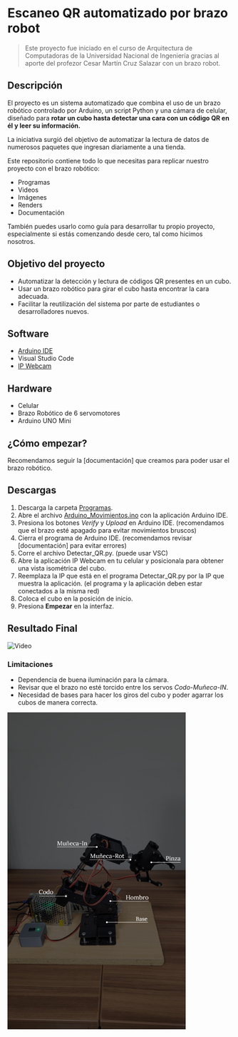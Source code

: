# Escaneo QR automatizado por brazo robot

>Este proyecto fue iniciado en el curso de Arquitectura de Computadoras de la Universidad Nacional de Ingeniería gracias al aporte del profezor Cesar Martín Cruz Salazar con un brazo robot. 

## Descripción 

El proyecto es un sistema automatizado que combina el uso de un brazo robótico controlado por Arduino, un script Python y una cámara de celular, diseñado para **rotar un cubo hasta detectar una cara con un código QR en él y leer su información.**

La iniciativa surgió del objetivo de automatizar la lectura de datos de numerosos paquetes que ingresan diariamente a una tienda.

Este repositorio contiene todo lo que necesitas para replicar nuestro proyecto con el brazo robótico: 
- Programas
- Videos 
- Imágenes
- Renders
- Documentación

También puedes usarlo como guía para desarrollar tu propio proyecto, especialmente si estás comenzando desde cero, tal como hicimos nosotros.

## Objetivo del proyecto

- Automatizar la detección y lectura de códigos QR presentes en un cubo.
- Usar un brazo robótico para girar el cubo hasta encontrar la cara adecuada.
- Facilitar la reutilización del sistema por parte de estudiantes o desarrolladores nuevos.

## Software

- [Arduino IDE](https://www.arduino.cc/en/software/)
- Visual Studio Code
- [IP Webcam](https://play.google.com/store/apps/details?id=com.pas.webcam&hl=en&pli=1)

## Hardware

- Celular
- Brazo Robótico de 6 servomotores
- Arduino UNO Mini

## ¿Cómo empezar?

Recomendamos seguir la [documentación] que creamos para poder usar el brazo robótico. 

## Descargas

1. Descarga la carpeta [Programas](https://github.com/brian-latorre/Brazo_Robot/tree/main/Programas).
2. Abre el archivo [Arduino_Movimientos.ino](https://github.com/brian-latorre/Brazo_Robot/tree/main/Programas/ArduinoIDE/Arduino_Movimientos/Arduino_Movimientos.ino) con la aplicación Arduino IDE.
3. Presiona los botones _Verify_ y _Upload_ en Arduino IDE. (recomendamos que el brazo esté apagado para evitar movimientos bruscos)
4. Cierra el programa de Arduino IDE. (recomendamos revisar [documentación] para evitar errores)
5. Corre el archivo Detectar_QR.py. (puede usar VSC)
6. Abre la aplicación IP Webcam en tu celular y posicionala para obtener una vista isométrica del cubo.
7. Reemplaza la IP que está en el programa Detectar_QR.py por la IP que muestra la aplicación. (el programa y la aplicación deben estar conectados a la misma red) 
8. Coloca el cubo en la posición de inicio.
9. Presiona **Empezar** en la interfaz. 

## Resultado Final

![Video]()

### Limitaciones

- Dependencia de buena iluminación para la cámara.
- Revisar que el brazo no esté torcido entre los servos _Codo-Muñeca-IN_.
- Necesidad de bases para hacer los giros del cubo y poder agarrar los cubos de manera correcta. 

<img src="https://github.com/brian-latorre/Brazo_robot/blob/main/Multimedia/Servomotores.jpeg" width="400">

